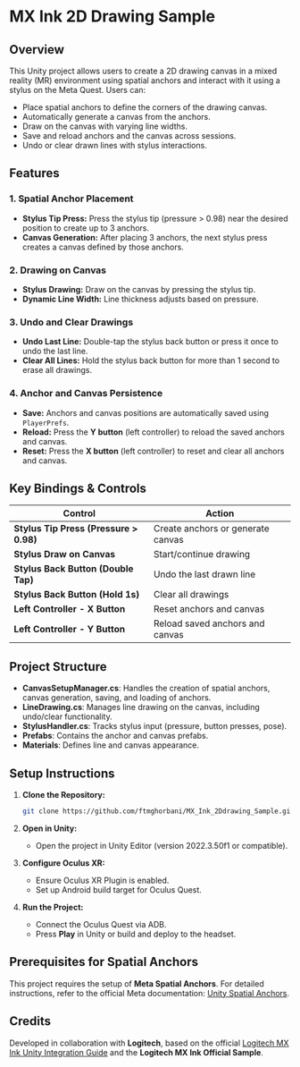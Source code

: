 
# MX Ink 2D Drawing Sample

## Overview

This Unity project allows users to create a 2D drawing canvas in a mixed reality (MR) environment using spatial anchors and interact with it using a stylus on the Meta Quest. Users can:

- Place spatial anchors to define the corners of the drawing canvas.  
- Automatically generate a canvas from the anchors.  
- Draw on the canvas with varying line widths.  
- Save and reload anchors and the canvas across sessions.  
- Undo or clear drawn lines with stylus interactions.  

## Features

### 1. Spatial Anchor Placement  
- **Stylus Tip Press:** Press the stylus tip (pressure > 0.98) near the desired position to create up to 3 anchors.  
- **Canvas Generation:** After placing 3 anchors, the next stylus press creates a canvas defined by those anchors.  

### 2. Drawing on Canvas  
- **Stylus Drawing:** Draw on the canvas by pressing the stylus tip.  
- **Dynamic Line Width:** Line thickness adjusts based on pressure.  

### 3. Undo and Clear Drawings  
- **Undo Last Line:** Double-tap the stylus back button or press it once to undo the last line.  
- **Clear All Lines:** Hold the stylus back button for more than 1 second to erase all drawings.  

### 4. Anchor and Canvas Persistence  
- **Save:** Anchors and canvas positions are automatically saved using `PlayerPrefs`.  
- **Reload:** Press the **Y button** (left controller) to reload the saved anchors and canvas.  
- **Reset:** Press the **X button** (left controller) to reset and clear all anchors and canvas.

## Key Bindings & Controls

| **Control**                            | **Action**                               |
|----------------------------------------|-----------------------------------------|
| **Stylus Tip Press (Pressure > 0.98)** | Create anchors or generate canvas        |
| **Stylus Draw on Canvas**              | Start/continue drawing                   |
| **Stylus Back Button (Double Tap)**    | Undo the last drawn line                |
| **Stylus Back Button (Hold 1s)**       | Clear all drawings                      |
| **Left Controller - X Button**         | Reset anchors and canvas                |
| **Left Controller - Y Button**         | Reload saved anchors and canvas         |

## Project Structure

- **CanvasSetupManager.cs**: Handles the creation of spatial anchors, canvas generation, saving, and loading of anchors.  
- **LineDrawing.cs**: Manages line drawing on the canvas, including undo/clear functionality.  
- **StylusHandler.cs**: Tracks stylus input (pressure, button presses, pose).  
- **Prefabs**: Contains the anchor and canvas prefabs.  
- **Materials**: Defines line and canvas appearance.

## Setup Instructions

1. **Clone the Repository:**  
   ```bash
   git clone https://github.com/ftmghorbani/MX_Ink_2Ddrawing_Sample.git
   ```

2. **Open in Unity:**  
   - Open the project in Unity Editor (version 2022.3.50f1 or compatible).  

3. **Configure Oculus XR:**  
   - Ensure Oculus XR Plugin is enabled.  
   - Set up Android build target for Oculus Quest.  

4. **Run the Project:**  
   - Connect the Oculus Quest via ADB.  
   - Press **Play** in Unity or build and deploy to the headset.

## Prerequisites for Spatial Anchors

This project requires the setup of **Meta Spatial Anchors**. For detailed instructions, refer to the official Meta documentation: [Unity Spatial Anchors](https://developers.meta.com/horizon/documentation/unity/unity-sf-spatial-anchors).

## Credits

Developed in collaboration with **Logitech**, based on the official [Logitech MX Ink Unity Integration Guide](https://logitech.github.io/mxink/UnityIntegration.html) and the **Logitech MX Ink Official Sample**.
